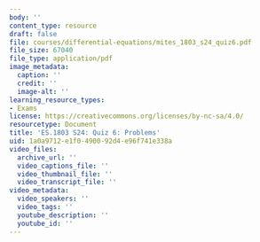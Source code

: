 ```yaml
---
body: ''
content_type: resource
draft: false
file: courses/differential-equations/mites_1803_s24_quiz6.pdf
file_size: 67040
file_type: application/pdf
image_metadata:
  caption: ''
  credit: ''
  image-alt: ''
learning_resource_types:
- Exams
license: https://creativecommons.org/licenses/by-nc-sa/4.0/
resourcetype: Document
title: 'ES.1803 S24: Quiz 6: Problems'
uid: 1a0a9712-e1f0-4900-92d4-e96f741e338a
video_files:
  archive_url: ''
  video_captions_file: ''
  video_thumbnail_file: ''
  video_transcript_file: ''
video_metadata:
  video_speakers: ''
  video_tags: ''
  youtube_description: ''
  youtube_id: ''
---
```

